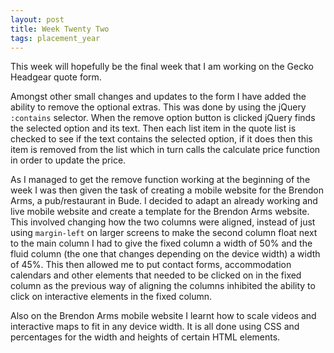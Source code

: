 ```yaml
---
layout: post
title: Week Twenty Two
tags: placement_year
---
```

This week will hopefully be the final week that I am working on the Gecko Headgear quote form.

Amongst other small changes and updates to the form I have added the ability to remove the optional extras. This was done by using the jQuery `:contains` selector. When the remove option button is clicked jQuery finds the selected option and its text. Then each list item in the quote list is checked to see if the text contains the selected option, if it does then this item is removed from the list which in turn calls the calculate price function in order to update the price.

As I managed to get the remove function working at the beginning of the week I was then given the task of creating a mobile website for the Brendon Arms, a pub/restaurant in Bude. I decided to adapt an already working and live mobile website and create a template for the Brendon Arms website. This involved changing how the two columns were aligned, instead of just using `margin-left` on larger screens to make the second column float next to the main column I had to give the fixed column a width of 50% and the fluid column (the one that changes depending on the device width) a width of 45%. This then allowed me to put contact forms, accommodation calendars and other elements that needed to be clicked on in the fixed column as the previous way of aligning the columns inhibited the ability to click on interactive elements in the fixed column.

Also on the Brendon Arms mobile website I learnt how to scale videos and interactive maps to fit in any device width. It is all done using CSS and percentages for the width and heights of certain HTML elements.

